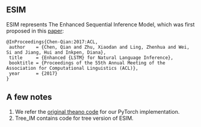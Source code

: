 ## ESIM

ESIM represents The Enhanced Sequential Inference Model, which was first proposed in this [paper](https://arxiv.org/pdf/1609.06038v3.pdf):
	
    @InProceedings{Chen-Qian:2017:ACL,
     author    = {Chen, Qian and Zhu, Xiaodan and Ling, Zhenhua and Wei, Si and Jiang, Hui and Inkpen, Diana},
     title     = {Enhanced {LSTM} for Natural Language Inference},
     booktitle = {Proceedings of the 55th Annual Meeting of the Association for Computational Linguistics (ACL)},
     year      = {2017}
    }
  
  
## A few notes

1. We refer the [original theano code](https://github.com/lukecq1231/nli) for our PyTorch implementation.
2. Tree_IM contains code for tree version of ESIM.
